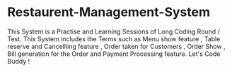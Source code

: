 # Restaurent-Management-System
This System is a Practise and Learning Sessions of Long Coding Round / Test. This System includes the Terms such as Menu show feature , Table reserve and Cancelliing feature , Order taken for Customers , Order Show , Bill generation for the Order and Payment Processing feature. Let's Code Buddy !

